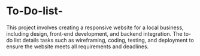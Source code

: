# To-Do-list-
 This project involves creating a responsive website for a local business, including design, front-end development, and backend integration. The to-do list details tasks such as wireframing, coding, testing, and deployment to ensure the website meets all requirements and deadlines.

